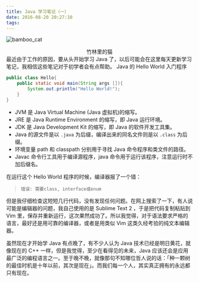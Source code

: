 ```yaml
---
title: Java 学习笔记（一）
date: 2016-08-20 20:27:10
tags:
---
```

![bamboo_cat](http://7xw3qx.com1.z0.glb.clouddn.com/16-8-21/16376256.jpg)
<div align = center>竹林里的猫</div>
最近由于工作的原因，要从头开始学习 Java 了，以后可能会在这里每天更新学习笔记，我相信这些笔记对于初学者会有点帮助。
<!-- more -->
Java 的 Hello World 入门程序

``` java
public class Hello{
	public static void main(String args []){
		System.out.println("Hello World!");
	}
} 
``` 

- JVM 是 Java Virtual Machine (Java 虚拟机)的缩写。
- JRE 是 Java Runtime Environment 的缩写，即 Java 运行环境。
- JDK 是 Java Development Kit 的缩写，即 Java 的软件开发工具集。
- Java 的源文件是以 `.java` 为后缀，编译出来的同名文件则是以 `.class` 为后缀。
- 环境变量 path 和 classpath 分别用于寻找 Java 命令程序和类文件的路径。
- Javac 命令行工具用于编译源程序，java 命令用于运行该程序，注意运行时不加后缀名。

在运行这个 Hello World 程序的时候，编译器报了一个错：
> `错误: 需要class, interface或enum`

但是我仔细检查这短短几行代码，没有发现任何问题。在网上搜索了一下，有人说可能是编辑器的问题，我自己使用的是 Sublime Text 2 ，于是把代码复制粘贴到 Vim 里，保存并重新运行，这次果然成功了。所以我觉得，对于语法要求严格的语言，最好还是用可靠的编译器，或者是用类似 Vim 这类久经考验的纯文本编辑器。

虽然现在才开始学 Java 有点晚了，有不少人认为 Java 技术已经是明日黄花，就像现在的 C++ 一样，但是我觉得，至少在看得见的未来，Java 应该还会是应用最广泛的编程语言之一。至于晚不晚，就像那句不知哪位哲人说的话：「种一颗树的最佳时机是十年以前，其次是现在」。而我们每一个人，其实真正拥有的永远都只有现在。

